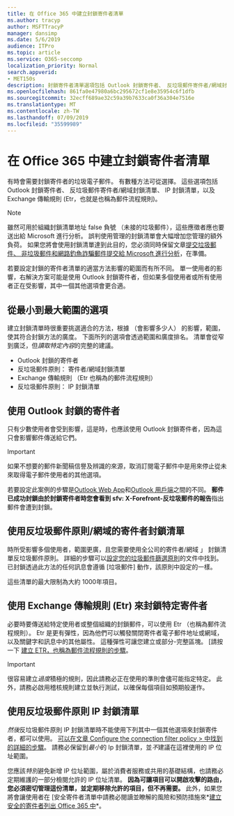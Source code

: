 ```yaml
---
title: 在 Office 365 中建立封鎖寄件者清單
ms.author: tracyp
author: MSFTTracyP
manager: dansimp
ms.date: 5/6/2019
audience: ITPro
ms.topic: article
ms.service: O365-seccomp
localization_priority: Normal
search.appverid:
- MET150s
description: 封鎖寄件者清單選項包括 Outlook 封鎖寄件者、 反垃圾郵件寄件者/網域封鎖清單、 IP 封鎖清單，以及 Exchange 傳輸規則 (Etr) 也稱為郵件流程規則。
ms.openlocfilehash: 861fa0e47980a6bc295672cf1e8e35954c6f1dfb
ms.sourcegitcommit: 32ecff689ae32c59a39b7633ca0f36a304e7516e
ms.translationtype: MT
ms.contentlocale: zh-TW
ms.lasthandoff: 07/09/2019
ms.locfileid: "35599989"
---
```

# <a name="create-block-sender-lists-in-office-365"></a>在 Office 365 中建立封鎖寄件者清單

有時會需要封鎖寄件者的垃圾電子郵件。 有數種方法可從選擇。 這些選項包括 Outlook 封鎖寄件者、 反垃圾郵件寄件者/網域封鎖清單、 IP 封鎖清單，以及 Exchange 傳輸規則 (Etr，也就是也稱為郵件流程規則)。

> [!NOTE]
> 雖然可用於組織封鎖清單地址 false 負號 （未接的垃圾郵件），這些應徵者應也要送出給 Microsoft 進行分析。 誤判使用管理的封鎖清單會大幅增加您管理的額外負荷。 如果您將會使用封鎖清單達到此目的，您必須同時保留文章[提交垃圾郵件、 非垃圾郵件和網路釣魚詐騙郵件提交給 Microsoft 進行分析](https://docs.microsoft.com/en-us/office365/SecurityCompliance/submit-spam-non-spam-and-phishing-scam-messages-to-microsoft-for-analysis)，在準備。

若要設定封鎖的寄件者清單的適當方法影響的範圍而有所不同。 單一使用者的影響，右解決方案可能是使用 Outlook 封鎖寄件者，但如果多個使用者或所有使用者正在受影響，其中一個其他選項會更合適。

## <a name="options-from-least-to-broadest-scope"></a>從最小到最大範圍的選項

建立封鎖清單時很重要挑選適合的方法，根據 （會影響多少人） 的影響，範圍，使其符合封鎖方法的廣度。 下面所列的選項會透過範圍和廣度排名。 清單會從窄到廣泛，但*讀取特定內容*的完整的建議。

- Outlook 封鎖的寄件者
- 反垃圾郵件原則： 寄件者/網域封鎖清單
- Exchange 傳輸規則 （Etr 也稱為的郵件流程規則）
- 反垃圾郵件原則： IP 封鎖清單

## <a name="use-outlook-blocked-senders"></a>使用 Outlook 封鎖的寄件者

只有少數使用者會受到影響，這是時，也應該使用 Outlook 封鎖寄件者，因為這只會影響郵件傳送給它們。

> [!IMPORTANT]
> 如果不想要的郵件新聞稿信譽及辨識的來源，取消訂閱電子郵件中是用來停止從未來取得電子郵件使用者的其他選項。

若要設定此案例的步驟是[Outlook Web App](https://support.office.com/en-us/article/block-or-allow-junk-email-settings-48c9f6f7-2309-4f95-9a4d-de987e880e46)和[Outlook 用戶端](https://support.office.com/en-us/article/overview-of-the-junk-email-filter-5ae3ea8e-cf41-4fa0-b02a-3b96e21de089)之間的不同。 **郵件已成功封鎖由於封鎖寄件者時您會看到 sfv: X-Forefront-反垃圾郵件的報告**指出郵件會遭到封鎖。

## <a name="use-anti-spam-policy-senderdomain-block-lists"></a>使用反垃圾郵件原則/網域的寄件者封鎖清單

時所受影響多個使用者，範圍更廣，且您需要使用全公司的寄件者/網域 」 封鎖清單反垃圾郵件原則。 詳細的步驟可以[設定您的垃圾郵件篩選原則](https://docs.microsoft.com/en-us/office365/securitycompliance/configure-your-spam-filter-policies)的文件中找到。 已封鎖透過此方法的任何訊息會遵循 [垃圾郵件] 動作，該原則中設定的一樣。

這些清單的最大限制為大約 1000年項目。

## <a name="use-exchange-transport-rules-etrs-to-block-specific-senders"></a>使用 Exchange 傳輸規則 (Etr) 來封鎖特定寄件者

必要時要傳送給特定使用者或整個組織的封鎖郵件，可以使用 Etr （也稱為郵件流程規則）。 Etr 是更有彈性，因為他們可以觸發關閉寄件者電子郵件地址或網域，以及關鍵字和訊息中的其他屬性。 這種彈性可讓您建立或部分-完整區塊。 [請按一下 [建立 ETR，也稱為郵件流程規則的步驟](https://docs.microsoft.com/en-us/office365/SecurityCompliance/use-mail-flow-rules-to-set-the-spam-confidence-level-scl-in-messages)。

> [!IMPORTANT]
> 很容易建立*過度*積極的規則，因此請務必正在使用的準則會儘可能指定特定。 此外，請務必啟用稽核規則建立並執行測試，以確保每個項目如預期般運作。

## <a name="use-anti-spam-policy-ip-block-lists"></a>使用反垃圾郵件原則 IP 封鎖清單

*然後*反垃圾郵件原則 IP 封鎖清單時不能使用下列其中一個其他選項來封鎖寄件者，都可以使用。 [可以在文章 Configure the connection filter policy > 中找到的詳細的步驟](https://docs.microsoft.com/en-us/office365/securitycompliance/configure-the-connection-filter-policy)。 請務必保留到*最小*的 Ip 封鎖清單，並*不*建議在這裡使用的 IP 位址範圍。

您應該*特別*避免新增 IP 位址範圍，屬於消費者服務或共用的基礎結構，也請務必定期維護的一部分檢閱允許的 IP 位址清單。 **因為可讓項目可以開啟攻擊的路由，您必須密切管理這份清單，並定期移除允許的項目，但不再需要。** 此外，如果您將會讓使用者在 [安全寄件者清單中請務必閱讀並瞭解的風險和預防措施來*[建立安全的寄件者列出 Office 365 中](create-safe-sender-lists-in-office-365.md)*。
